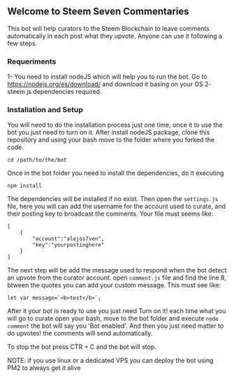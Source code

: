 ## Welcome to Steem Seven Commentaries

This bot will help curators to the Steem Blockchain to leave comments automatically in each post what they upvote. Anyone can use it following a few steps.

### Requeriments

1- You need to install nodeJS which will help you to run the bot. Go to https://nodejs.org/es/download/ and download it basing on your OS
2- steem js dependencies required.

### Installation and Setup

You will need to do the installation process just one time, once it to use the bot you just need to turn on it. After install nodeJS package, clone this repository and using your bash move to the folder where you forked the code.

```cd /path/to/the/bot```

Once in the bot folder you need to install the dependencies, do it executing

```npm install```

The dependencies will be installed if no exist. Then open the ```settings.js``` file, here you will can add the username for the account used to curate, and their posting key to broadcast the comments. Your file must seems like:

```
[
    {
        "account":"alejos7ven",
        "key":"yourpostinghere"
    }
]
```

The next step will be add the message used to respond when the bot detect an upvote from the curator account. open ```comment.js``` file and find the line 8, btween the quotes you can add your custom message. This must see like:

```let var message=`<b>test</b>`;```

After it your bot is ready to use you just need Turn on it! each time what you will go to curate open your bash, move to the bot folder and execute ```node comment``` the bot will say you 'Bot enabled'. And then you just need matter to do upvotes! the comments will send automatically.

To stop the bot press CTR + C and the bot will stop.

NOTE: if you use linux or a dedicated VPS you can deploy the bot using PM2 to always get it alive
